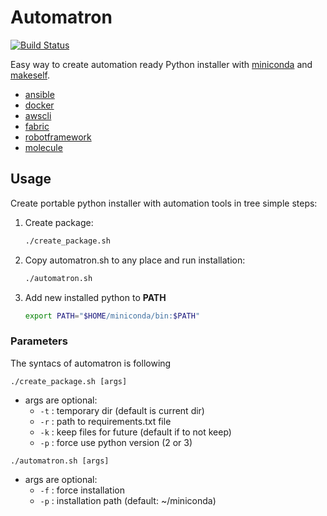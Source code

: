 Automatron
==============

[![Build Status](https://travis-ci.com/knightdave/automatron.svg?branch=master)](https://travis-ci.com/knightdave/automatron)

Easy way to create automation ready Python installer with [miniconda][conda] and [makeself][makeself].
- [ansible][ansible]
- [docker][docker]
- [awscli][awscli]
- [fabric][fabric]
- [robotframework][robotframework]
- [molecule][molecule]

Usage
------
Create portable python installer with automation tools in tree simple steps:

1. Create package:
    ```sh
    ./create_package.sh
    ```
2. Copy automatron.sh to any place and run installation:
    ```sh
    ./automatron.sh
    ```
3. Add new installed python to **PATH**
    ```sh
    export PATH="$HOME/miniconda/bin:$PATH"
    ```

### Parameters

The syntacs of automatron is following  

`./create_package.sh [args]`
- args are optional:
    - `-t` : temporary dir (default is current dir)
    - `-r` : path to requirements.txt file
    - `-k` : keep files for future (default if to not keep)
    - `-p` : force use python version (2 or 3)

`./automatron.sh [args]`
- args are optional:
    - `-f` : force installation
    - `-p` : installation path (default: ~/miniconda)


[conda]: https://conda.io/miniconda.html
[makeself]: https://makeself.io
[ansible]: https://github.com/ansible/ansible
[docker]: https://github.com/docker/docker-py
[awscli]: https://github.com/aws/aws-cli
[fabric]: https://github.com/fabric/fabric
[robotframework]: https://github.com/robotframework/robotframework
[molecule]: https://github.com/ansible/molecule
